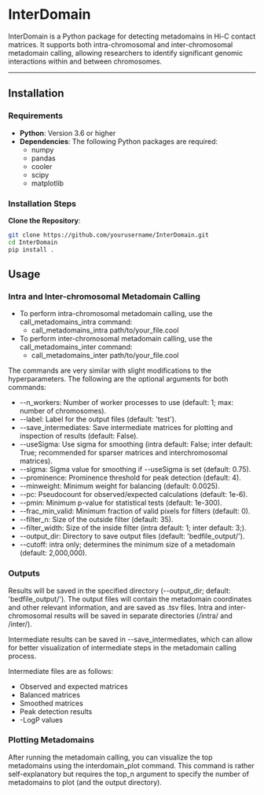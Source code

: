# InterDomain

InterDomain is a Python package for detecting metadomains in Hi-C contact matrices. It supports both intra-chromosomal and inter-chromosomal metadomain calling, allowing researchers to identify significant genomic interactions within and between chromosomes.

---

## Installation

### Requirements

- **Python**: Version 3.6 or higher
- **Dependencies**: The following Python packages are required:
  - numpy
  - pandas
  - cooler
  - scipy
  - matplotlib

### Installation Steps

**Clone the Repository**:

   ```bash
   git clone https://github.com/yourusername/InterDomain.git
   cd InterDomain
   pip install .
   ```
      
## Usage

### Intra and Inter-chromosomal Metadomain Calling

- To perform intra-chromosomal metadomain calling, use the call_metadomains_intra command:
  - call_metadomains_intra path/to/your_file.cool 
- To perform inter-chromosomal metadomain calling, use the call_metadomains_inter command:
  - call_metadomains_inter path/to/your_file.cool 

The commands are very similar with slight modifications to the hyperparameters. The following are the optional arguments for both commands:

- --n_workers: Number of worker processes to use (default: 1; max: number of chromosomes).
- --label: Label for the output files (default: 'test').
- --save_intermediates: Save intermediate matrices for plotting and inspection of results (default: False).
- --useSigma: Use sigma for smoothing (intra default: False; inter default: True; recommended for sparser matrices and interchromosomal matrices).
- --sigma: Sigma value for smoothing if --useSigma is set (default: 0.75).
- --prominence: Prominence threshold for peak detection (default: 4).
- --minweight: Minimum weight for balancing (default: 0.0025).
- --pc: Pseudocount for observed/expected calculations (default: 1e-6).
- --pmin: Minimum p-value for statistical tests (default: 1e-300).
- --frac_min_valid: Minimum fraction of valid pixels for filters (default: 0).
- --filter_n: Size of the outside filter (default: 35).
- --filter_width: Size of the inside filter (intra default: 1; inter default: 3;).
- --output_dir: Directory to save output files (default: 'bedfile_output/').
- --cutoff: intra only; determines the minimum size of a metadomain (default: 2,000,000).


### Outputs

Results will be saved in the specified directory (--output_dir; default: 'bedfile_output/'). The output files will contain the metadomain coordinates and other relevant information, and are saved as .tsv files. Intra and inter-chromosomal results will be saved in separate directories (/intra/ and /inter/).

Intermediate results can be saved in --save_intermediates, which can allow for better visualization of intermediate steps in the metadomain calling process.

Intermediate files are as follows:
- Observed and expected matrices
- Balanced matrices
- Smoothed matrices
- Peak detection results
- -LogP values


### Plotting Metadomains

After running the metadomain calling, you can visualize the top metadomains using the interdomain_plot command. This command is rather self-explanatory but requires the top_n argument to specify the number of metadomains to plot (and the output directory).

